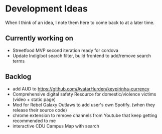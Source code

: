 # Development Ideas
When I think of an idea, I note them here to come back to at a later time.

## Currently working on ##
- Streetfood MVP second iteration ready for cordova
- Update Indigibot search filter, build frontend to add/remove search terms


## Backlog ##
- add AUD to https://github.com/AvatarHurden/keypirinha-currency 
- Comprehensive digital safety Resource for domestic/violence victims (video + static page)
- Mod for Rebel Galaxy Outlaws to add user's own Spotify. (when they release their source code)
- chrome extension to remove channels from Youtube that keep getting recommended to me
- interactive CDU Campus Map with search
